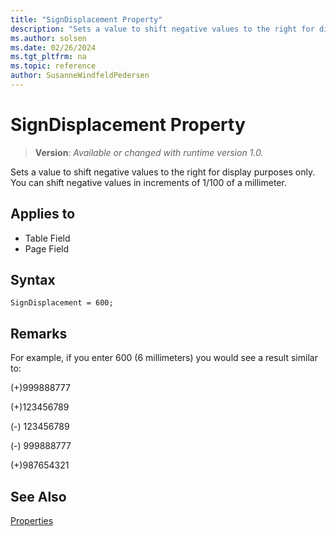 ```yaml
---
title: "SignDisplacement Property"
description: "Sets a value to shift negative values to the right for display purposes only."
ms.author: solsen
ms.date: 02/26/2024
ms.tgt_pltfrm: na
ms.topic: reference
author: SusanneWindfeldPedersen
---
```

[//]: # (START>DO_NOT_EDIT)
[//]: # (IMPORTANT:Do not edit any of the content between here and the END>DO_NOT_EDIT.)
[//]: # (Any modifications should be made in the .xml files in the ModernDev repo.)
# SignDisplacement Property
> **Version**: _Available or changed with runtime version 1.0._

Sets a value to shift negative values to the right for display purposes only. You can shift negative values in increments of 1/100 of a millimeter.

## Applies to
-   Table Field
-   Page Field

[//]: # (IMPORTANT: END>DO_NOT_EDIT)


## Syntax

```AL
SignDisplacement = 600; 
```
  
## Remarks  

For example, if you enter 600 (6 millimeters) you would see a result similar to:  
  
(+)999888777  
  
(+)123456789  
  
(-) 123456789  
  
(-) 999888777  
  
(+)987654321  
  
## See Also  

[Properties](devenv-properties.md)